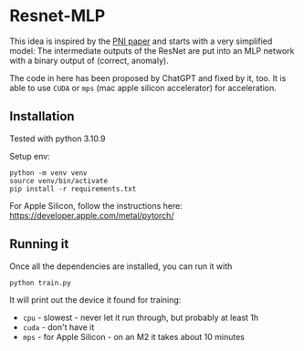 # Resnet-MLP

This idea is inspired by the [PNI paper](https://arxiv.org/pdf/2211.12634v3.pdf) and starts with a very
simplified model:
The intermediate outputs of the ResNet are put into an MLP network with a binary output of
(correct, anomaly).

The code in here has been proposed by ChatGPT and fixed by it, too.
It is able to use `CUDA` or `mps` (mac apple silicon accelerator) for acceleration. 

## Installation

Tested with python 3.10.9

Setup env:

```
python -m venv venv
source venv/bin/activate
pip install -r requirements.txt
```

For Apple Silicon, follow the instructions here: https://developer.apple.com/metal/pytorch/

## Running it

Once all the dependencies are installed, you can run it with

```bash
python train.py
```

It will print out the device it found for training:
- `cpu` - slowest - never let it run through, but probably at least 1h
- `cuda` - don't have it
- `mps` - for Apple Silicon - on an M2 it takes about 10 minutes